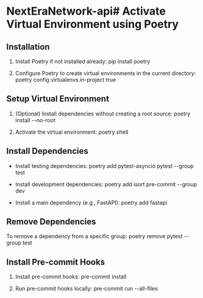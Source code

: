 # NextEraNetwork-api# Activate Virtual Environment using Poetry

## Installation

1. Install Poetry if not installed already:
pip install poetry

2. Configure Poetry to create virtual environments in the current directory:
poetry config virtualenvs.in-project true

## Setup Virtual Environment

1. (Optional) Install dependencies without creating a root source:
poetry install --no-root

2. Activate the virtual environment:
poetry shell

## Install Dependencies

- Install testing dependencies:
poetry add pytest-asyncio pytest --group test

- Install development dependencies:
poetry add isort pre-commit --group dev

- Install a main dependency (e.g., FastAPI):
poetry add fastapi

## Remove Dependencies

To remove a dependency from a specific group:
poetry remove pytest --group test

## Install Pre-commit Hooks

1. Install pre-commit hooks:
pre-commit install

2. Run pre-commit hooks locally:
pre-commit run --all-files
